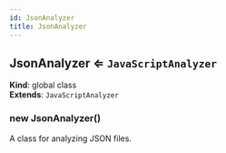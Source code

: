 ```yaml
---
id: JsonAnalyzer
title: JsonAnalyzer
---
```


<a name="JsonAnalyzer"></a>

## JsonAnalyzer ⇐ <code>JavaScriptAnalyzer</code>
**Kind**: global class  
**Extends**: <code>JavaScriptAnalyzer</code>  
<a name="new_JsonAnalyzer_new"></a>

### new JsonAnalyzer()
A class for analyzing JSON files.


